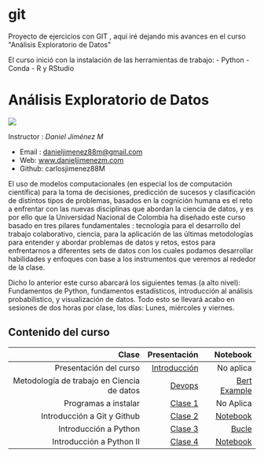 # git
Proyecto de ejercicios con GIT , aquí  iré dejando mis avances en el curso "Análisis Exploratorio de Datos"

El curso inició con la instalación de las herramientas de trabajo:
    - Python
    - Conda
    - R y RStudio
    
# Análisis Exploratorio de Datos 

![](https://camo.githubusercontent.com/eaf6d00cab4f08bc322ccbf97174c3fe9ebf0e563ee4a94dbd1e8ce5930ac489/68747470733a2f2f636f6e666c6963746f732d616d6269656e74616c65732e6e65742f6f63615f62642f696d672f4c6f676f253230554e2e6a7067)

Instructor : *Daniel Jiménez M*

* Email : danieljimenez88m@gmail.com
* Web: www.danieljimenezm.com
* Github: carlosjimenez88M



El uso de modelos computacionales (en especial los de computación científica) para la toma de decisiones, predicción de sucesos y clasificación de distintos tipos de problemas, basados en la cognición humana es el reto a enfrentar con las nuevas disciplinas que abordan la ciencia de datos, y es por ello que la Universidad Nacional de Colombia  ha diseñado este curso basado en tres pilares fundamentales : tecnología para el desarrollo del trabajo colaborativo, ciencia, para la aplicación de las últimas metodologías para entender y abordar problemas de datos y retos, estos para enfrentarnos a diferentes sets de datos con los cuales podamos desarrollar habilidades y enfoques con base a los instrumentos que veremos al rededor de la clase. 


Dicho lo anterior este curso abarcará los siguientes temas (a alto nivel): Fundamentos de Python, fundamentos estadísticos, introducción al análisis probabilistico, y visualización de datos. Todo esto se llevará acabo en sesiones de dos horas por clase, los días: Lunes, miércoles y viernes.


## Contenido del curso

|Clase|Presentación|Notebook|
|-----:|-----------:|------:|
|Presentación del curso|[Introducción](https://github.com/carlosjimenez88M/EDA_Course/blob/master/presentaciones/clase0.pdf)|No aplica|
|Metodología de trabajo en Ciencia de datos|[Devops](https://github.com/carlosjimenez88M/EDA_Course/blob/master/presentaciones/clase0.1.pdf)|[Bert Example](https://colab.research.google.com/drive/1lkCDwp84CVZtBxzrQiMmAwLt8aCqnQMv?authuser=1#scrollTo=xFER1f6SR3my)|
|Programas a instalar|[Clase 1](https://github.com/carlosjimenez88M/EDA_Course/blob/master/presentaciones/clase1.1.pdf)|No Aplica|
|Introducción a Git y Github|[Clase 2](https://github.com/carlosjimenez88M/EDA_Course/blob/master/presentaciones/clase2.pdf)|[Notebook](https://github.com/carlosjimenez88M/EDA_Course/blob/master/Github_tools/toy_experience.py)|
|Introducción a Python|[Clase 3](https://github.com/carlosjimenez88M/EDA_Course/blob/master/presentaciones/Python_Introduction.ipynb)|[Bucle](https://github.com/carlosjimenez88M/EDA_Course/blob/master/Notebooks/bucle.py)|
|Introducción a Python II|  [Clase 4](https://github.com/carlosjimenez88M/EDA_Course/blob/master/Notebooks/Intro_python.ipynb)|[Notebook](https://github.com/carlosjimenez88M/EDA_Course/blob/master/Notebooks/Intro_python.ipynb)|